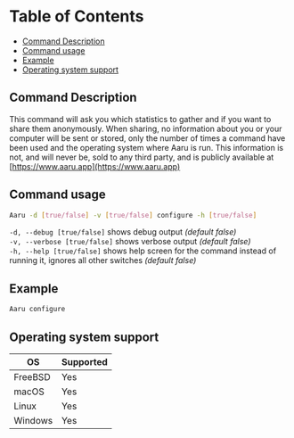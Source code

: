 # Table of Contents

- [Command Description](#command-description)
- [Command usage](#command-usage)
- [Example](#example)
- [Operating system support](#operating-system-support)


## Command Description

This command will ask you which statistics to gather and if you want to share them anonymously. When sharing, no information about you or your computer will be sent or stored, only the number of times a command have been used and the operating system where Aaru is run. This information is not, and will never be, sold to any third party, and is publicly available at [https://www.aaru.app](https://www.aaru.app)

## Command usage

```bash
Aaru -d [true/false] -v [true/false] configure -h [true/false]
```

`-d, --debug [true/false]` shows debug output *(default false)*  
`-v, --verbose [true/false]` shows verbose output *(default false)*  
`-h, --help [true/false]` shows help screen for the command instead of running it, ignores all other switches *(default false)*  

## Example

```bash
Aaru configure
```

## Operating system support

| OS | Supported |
|----|-----------|
| FreeBSD | Yes  |
| macOS   | Yes  |
| Linux   | Yes  |
| Windows | Yes  |
